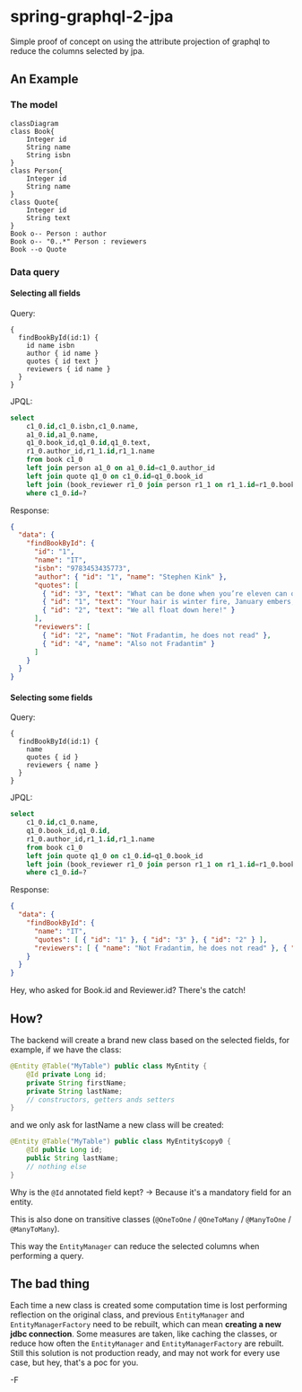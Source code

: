 # spring-graphql-2-jpa

Simple proof of concept on using the attribute projection of graphql to reduce the columns selected by jpa.

## An Example

### The model
``` mermaid
classDiagram
class Book{
    Integer id
    String name
    String isbn
}
class Person{
    Integer id
    String name
}
class Quote{
    Integer id
    String text
}
Book o-- Person : author
Book o-- "0..*" Person : reviewers
Book --o Quote
```

### Data query

#### Selecting all fields
Query:
```
{
  findBookById(id:1) {
    id name isbn
    author { id name }
    quotes { id text }
    reviewers { id name }
  }
}
```

JPQL:
``` sql
select
	c1_0.id,c1_0.isbn,c1_0.name,
	a1_0.id,a1_0.name,
	q1_0.book_id,q1_0.id,q1_0.text,
	r1_0.author_id,r1_1.id,r1_1.name
	from book c1_0
	left join person a1_0 on a1_0.id=c1_0.author_id
	left join quote q1_0 on c1_0.id=q1_0.book_id 
	left join (book_reviewer r1_0 join person r1_1 on r1_1.id=r1_0.book_id) on c1_0.id=r1_0.author_id 
	where c1_0.id=?
```

Response:
``` json
{
  "data": {
    "findBookById": {
      "id": "1",
      "name": "IT",
      "isbn": "9783453435773",
      "author": { "id": "1", "name": "Stephen Kink" },
      "quotes": [
        { "id": "3", "text": "What can be done when you’re eleven can often never be done again." },
        { "id": "1", "text": "Your hair is winter fire, January embers, My heart burns there, too." },
        { "id": "2", "text": "We all float down here!" }
      ],
      "reviewers": [
        { "id": "2", "name": "Not Fradantim, he does not read" },
        { "id": "4", "name": "Also not Fradantim" }
      ]
    }
  }
}
```

#### Selecting some fields
Query:
```
{
  findBookById(id:1) {
    name
    quotes { id }
    reviewers { name }
  }
}
```

JPQL:
``` sql
select 
	c1_0.id,c1_0.name,
	q1_0.book_id,q1_0.id,
	r1_0.author_id,r1_1.id,r1_1.name
	from book c1_0 
	left join quote q1_0 on c1_0.id=q1_0.book_id 
	left join (book_reviewer r1_0 join person r1_1 on r1_1.id=r1_0.book_id) on c1_0.id=r1_0.author_id
	where c1_0.id=?
```

Response:
``` json
{
  "data": {
    "findBookById": {
      "name": "IT",
      "quotes": [ { "id": "1" }, { "id": "3" }, { "id": "2" } ],
      "reviewers": [ { "name": "Not Fradantim, he does not read" }, { "name": "Also not Fradantim" } ]
    }
  }
}
```

Hey, who asked for Book.id and Reviewer.id? There's the catch!

## How?

The backend will create a brand new class based on the selected fields, for example, if we have the class:
``` java
@Entity @Table("MyTable") public class MyEntity {
	@Id private Long id;
	private String firstName;
	private String lastName;
	// constructors, getters ands setters
}
```
and we only ask for lastName a new class will be created:
``` java
@Entity @Table("MyTable") public class MyEntity$copy0 {
	@Id public Long id;
	public String lastName;
	// nothing else
}
```

Why is the `@Id` annotated field kept? -> Because it's a mandatory field for an entity.

This is also done on transitive classes (`@OneToOne` / `@OneToMany` / `@ManyToOne` / `@ManyToMany`).

This way the `EntityManager` can reduce the selected columns when performing a query.

## The bad thing

Each time a new class is created some computation time is lost performing reflection on the original class, and previous `EntityManager` and `EntityManagerFactory` need to be rebuilt, which can mean **creating a new jdbc connection**. Some measures are taken, like caching the classes, or reduce how often the `EntityManager` and `EntityManagerFactory` are rebuilt. Still this solution is not production ready, and may not work for every use case, but hey, that's a poc for you.

-F